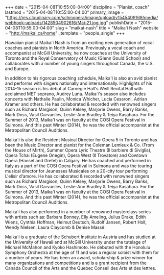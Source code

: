 +++
date = "2015-04-08T10:55:00-04:00"
discipline = "Pianist, coach"
lastmod = "2015-04-08T10:55:00-04:00"
primary_image = "https://res.cloudinary.com/schmopera/image/upload/v1545409169/media/webhook-uploads/1428504902616/Mai-21.jpg.jpg"
publishDate = "2015-04-08T10:55:00-04:00"
slug = "maikai-nash"
title = "Maika&#039;i Nash"
website = "http://maikai.ca/home"
_template = "people_single"
+++

<p>
	Hawaiian pianist Maika'i Nash is from an exciting new generation of vocal coaches and pianists in North America. Previously a vocal coach and accompanist at McGill University, he now coaches at the University of Toronto and the Royal Conservatory of Music (Glenn Gould School) and collaborates with a number of young singers throughout Canada, the U.S. and Europe.
</p>
<p>
	In addition to his rigorous coaching schedule, Maika'i is also an avid pianist and performs with singers nationally and internationally. Highlights of his 2014-15 season is his debut at Carnegie Hall's Weill Recital Hall with acclaimed MET soprano, Audrey Luna. Maika'i's season also includes concerts with Nathalie Paulin, Monica Whicher, Lucia Cesaroni, Adrian Kramer and others. He has collaborated &amp; recorded with renowned singers such as Richard Margison, Quinn Kelsey, Marjorie Owens, Barry Banks, Mark Doss, Vasil Garvanliev, Leslie-Ann Bradley &amp; Teiya Kasahara. For the Summer of 2013, Maika'i was on faculty at the COSI Opera Festival in Sulmona. And this past Winter (2014), he was the official accompanist at the Metropolitan Council Auditions.
</p>
<p>
	Maika'i is also the Resident Musical Director for Opera 5 in Toronto and has been the Music Director and pianist for the Coleman Lemieux &amp; Co. (From the House of Mirth), Summer Opera Lyric Theatre (Il barbiere di Siviglia), Opera Tchai (Eugene Onegin), Opera West (Il Trovatore) and Cowtown Opera (Hansel and Gretel) in Calgary. He has coached and performed in Italy as a part of the COSI Opera Festival in Sulmona and was the touring musical director for Jeunesses Musicales on a 20-city tour performing L'elisir d'amore. He has collaborated &amp; recorded with renowned singers such as Richard Margison, Quinn Kelsey, Marjorie Owens, Barry Banks, Mark Doss, Vasil Garvanliev, Leslie-Ann Bradley &amp; Teiya Kasahara. For the Summer of 2013, Maika'i was on faculty at the COSI Opera Festival in Sulmona. And this past Winter (2014), he was the official accompanist at the Metropolitan Council Auditions.
</p>
<p>
	Maika'i has also performed in a number of renowned masterclass series with artists such as: Barbara Bonney, Elly Ameling, Julius Drake, Edith Wiens, Cynthia Hoffman, Helmut Deutsch, Rudolf Jansen, Robert Holl, Wendy Nielsen, Laura Claycomb &amp; Denise Massé.
</p>
<p>
	Maika'i is a graduate of the Schubert Institute in Austria and has studied at the University of Hawaii and at McGill University under the tutelage of Michael McMahon and Kyoko Hashimoto. He debuted with the Honolulu Symphony Orchestra at the age of 11 and was a regular soloist with them for a number of years. He has been an award, scholarship &amp; prize winner for many organizations and competitions and is a grant recipient from the Canada Council of the Arts and the Quebec Conseil des Arts et des lettres.
</p>
